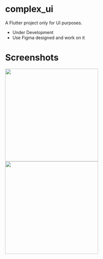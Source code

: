 # complex_ui

A Flutter project only for UI purposes.

* Under Development 
* Use Figma designed and work on it

# Screenshots
<img src="https://user-images.githubusercontent.com/95647394/187071433-752953ec-9a6d-4b7c-9665-171fff634937.png" width="300">
<img src="https://user-images.githubusercontent.com/95647394/187096691-b63a4e3e-a54c-4a4b-9cf8-e559ce84833a.png" width="300">
